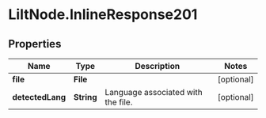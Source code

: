 # LiltNode.InlineResponse201

## Properties

Name | Type | Description | Notes
------------ | ------------- | ------------- | -------------
**file** | **File** |  | [optional] 
**detectedLang** | **String** | Language associated with the file. | [optional] 


